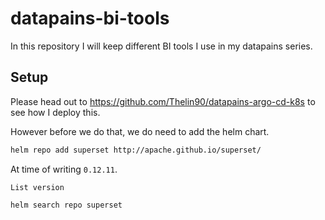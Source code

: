 # datapains-bi-tools

In this repository I will keep different BI tools I use in my datapains series.

## Setup

Please head out to https://github.com/Thelin90/datapains-argo-cd-k8s to see how I deploy this.

However before we do that, we do need to add the helm chart.

```bash
helm repo add superset http://apache.github.io/superset/
```

At time of writing `0.12.11`.

`List version`

```bash
helm search repo superset
```
